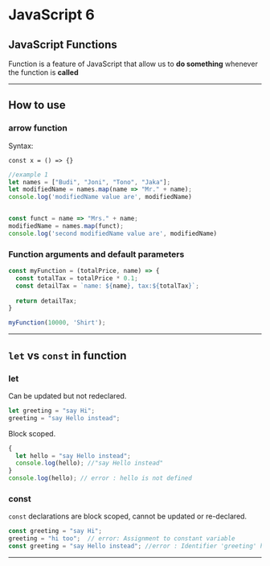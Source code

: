 # JavaScript 6

## JavaScript Functions

Function is a feature of JavaScript that allow us to **do something** whenever the function is **called**

---

## How to use

### arrow function

Syntax:

`const x = () => {}`

```js
//example 1
let names = ["Budi", "Joni", "Tono", "Jaka"];
let modifiedName = names.map(name => "Mr." + name);
console.log('modifiedName value are', modifiedName)


const funct = name => "Mrs." + name;
modifiedName = names.map(funct);
console.log('second modifiedName value are', modifiedName)
```

### Function arguments and default parameters

```js
const myFunction = (totalPrice, name) => {
  const totalTax = totalPrice * 0.1;
  const detailTax = `name: ${name}, tax:${totalTax}`;
  
  return detailTax;
}

myFunction(10000, 'Shirt');
```

---

## `let` vs `const` in function

### **let**

Can be updated but not redeclared.

```js
let greeting = "say Hi";
greeting = "say Hello instead";
```

Block scoped.

```js
{
  let hello = "say Hello instead";
  console.log(hello); //"say Hello instead"
}
console.log(hello); // error : hello is not defined
```

### **const**

`const` declarations are block scoped, cannot be updated or re-declared.

```js
const greeting = "say Hi";
greeting = "hi too";  // error: Assignment to constant variable
const greeting = "say Hello instead"; //error : Identifier 'greeting' has already been declared
```
---